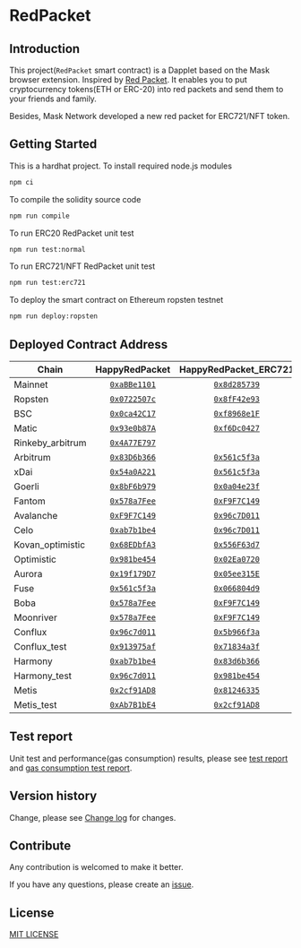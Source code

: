# RedPacket

## Introduction

This project(`RedPacket` smart contract) is a Dapplet based on the Mask browser extension. Inspired by [Red Packet](https://en.wikipedia.org/wiki/Red_envelope). It enables you to put cryptocurrency tokens(ETH or ERC-20) into red packets and send them to your friends and family.

Besides, Mask Network developed a new red packet for ERC721/NFT token.

## Getting Started

This is a hardhat project. To install required node.js modules

```bash
npm ci
```

To compile the solidity source code

```bash
npm run compile
```

To run ERC20 RedPacket unit test

```bash
npm run test:normal
```

To run ERC721/NFT RedPacket unit test

```bash
npm run test:erc721
```

To deploy the smart contract on Ethereum ropsten testnet

```bash
npm run deploy:ropsten
```

## Deployed Contract Address

<!-- begin RedPacket -->

| Chain            |           HappyRedPacket            |         HappyRedPacket_ERC721          |
| ---------------- | :---------------------------------: | :------------------------------------: |
| Mainnet          |     [`0xaBBe1101`][rp-mainnet]      |     [`0x8d285739`][rp721-mainnet]      |
| Ropsten          |     [`0x0722507c`][rp-ropsten]      |     [`0x8fF42e93`][rp721-ropsten]      |
| BSC              |       [`0x0ca42C17`][rp-bsc]        |       [`0xf8968e1F`][rp721-bsc]        |
| Matic            |      [`0x93e0b87A`][rp-matic]       |      [`0xf6Dc0427`][rp721-matic]       |
| Rinkeby_arbitrum | [`0x4A77E797`][rp-rinkeby_arbitrum] |                                        |
| Arbitrum         |     [`0x83D6b366`][rp-arbitrum]     |     [`0x561c5f3a`][rp721-arbitrum]     |
| xDai             |       [`0x54a0A221`][rp-xdai]       |       [`0x561c5f3a`][rp721-xdai]       |
| Goerli           |      [`0x8bF6b979`][rp-goerli]      |      [`0x0a04e23f`][rp721-goerli]      |
| Fantom           |      [`0x578a7Fee`][rp-fantom]      |      [`0xF9F7C149`][rp721-fantom]      |
| Avalanche        |    [`0xF9F7C149`][rp-avalanche]     |    [`0x96c7D011`][rp721-avalanche]     |
| Celo             |       [`0xab7b1be4`][rp-celo]       |       [`0x96c7D011`][rp721-celo]       |
| Kovan_optimistic | [`0x68EDbfA3`][rp-kovan_optimistic] | [`0x556F63d7`][rp721-kovan_optimistic] |
| Optimistic       |    [`0x981be454`][rp-optimistic]    |    [`0x02Ea0720`][rp721-optimistic]    |
| Aurora           |      [`0x19f179D7`][rp-aurora]      |      [`0x05ee315E`][rp721-aurora]      |
| Fuse             |       [`0x561c5f3a`][rp-fuse]       |       [`0x066804d9`][rp721-fuse]       |
| Boba             |       [`0x578a7Fee`][rp-boba]       |       [`0xF9F7C149`][rp721-boba]       |
| Moonriver        |    [`0x578a7Fee`][rp-moonriver]     |    [`0xF9F7C149`][rp721-moonriver]     |
| Conflux          |     [`0x96c7d011`][rp-conflux]      |     [`0x5b966f3a`][rp721-conflux]      |
| Conflux_test     |   [`0x913975af`][rp-conflux_test]   |   [`0x71834a3f`][rp721-conflux_test]   |
| Harmony          |     [`0xab7b1be4`][rp-harmony]      |     [`0x83d6b366`][rp721-harmony]      |
| Harmony_test     |   [`0x96c7d011`][rp-harmony_test]   |   [`0x981be454`][rp721-harmony_test]   |
| Metis            |      [`0x2cf91AD8`][rp-metis]       |      [`0x81246335`][rp721-metis]       |
| Metis_test       |    [`0xAb7B1bE4`][rp-metis_test]    |    [`0x2cf91AD8`][rp721-metis_test]    |

[rp-mainnet]: https://etherscan.io/address/0xaBBe1101FD8fa5847c452A6D70C8655532B03C33
[rp-ropsten]: https://ropsten.etherscan.io/address/0x0722507c3b776A6B205946592016e358B0D34c3F
[rp-bsc]: https://bscscan.com/address/0x0ca42C178e14c618c81B8438043F27d9D38145f6
[rp-matic]: https://polygonscan.com/address/0x93e0b87A0aD0C991dc1B5176ddCD850c9a78aabb
[rp-rinkeby_arbitrum]: https://rinkeby-explorer.arbitrum.io/address/0x4A77E797031257db72F7D2C3Ec08a4FAc5c8CfE9
[rp-arbitrum]: https://explorer.arbitrum.io/address/0x83D6b366f21e413f214EB077D5378478e71a5eD2
[rp-xdai]: https://blockscout.com/xdai/mainnet/address/0x54a0A221C25Fc0a347EC929cFC5db0be17fA2a2B
[rp-goerli]: https://goerli.etherscan.io/address/0x8bF6b979286970860Adc75dc621cf1969b0bE66C
[rp-fantom]: https://ftmscan.com/address/0x578a7Fee5f0D8CEc7d00578Bf37374C5b95C4b98
[rp-avalanche]: https://snowtrace.io/address/0xF9F7C1496c21bC0180f4B64daBE0754ebFc8A8c0
[rp-celo]: https://explorer.celo.org/address/0xab7b1be4233a04e5c43a810e75657eced8e5463b
[rp-kovan_optimistic]: https://kovan-optimistic.etherscan.io/address/0x68EDbfA3E564C987FaaAB54f4FD1E7567D4151Dd
[rp-optimistic]: https://optimistic.etherscan.io/address/0x981be454a930479d92C91a0092D204b64845A5D6
[rp-aurora]: https://explorer.mainnet.aurora.dev/address/0x19f179D7e0D7d9F9d5386afFF64271D98A91615B
[rp-fuse]: https://explorer.fuse.io/address/0x561c5f3a19871ecb1273D6D8eCc276BeEDa5c8b4
[rp-boba]: https://blockexplorer.boba.network/address/0x578a7Fee5f0D8CEc7d00578Bf37374C5b95C4b98
[rp-moonriver]: https://moonriver.moonscan.io/address/0x578a7Fee5f0D8CEc7d00578Bf37374C5b95C4b98
[rp-conflux]: https://evm.confluxscan.io/address/0x96c7d011cdfd467f551605f0f5fce279f86f4186
[rp-conflux_test]: https://evmtestnet.confluxscan.io/address/0x913975af2bb8a6be4100d7dc5e9765b77f6a5d6c
[rp-harmony]: https://explorer.harmony.one/address/0xab7b1be4233a04e5c43a810e75657eced8e5463b
[rp-harmony_test]: https://explorer.pops.one/address/0x96c7d011cdfd467f551605f0f5fce279f86f4186
[rp-metis]: https://andromeda-explorer.metis.io/address/0x2cf91AD8C175305EBe6970Bd8f81231585EFbd77
[rp-metis_test]: https://stardust-explorer.metis.io/address/0xAb7B1bE4233A04e5C43a810E75657ECED8E5463B
[rp721-mainnet]: https://etherscan.io/address/0x8d285739523FC2Ac8eC9c9C229ee863C8C9bF8C8
[rp721-ropsten]: https://ropsten.etherscan.io/address/0x8fF42e93C19E44763FD1cD07b9E04d13bA07AD3f
[rp721-bsc]: https://bscscan.com/address/0xf8968e1Fcf1440Be5Cec7Bb495bcee79753d5E06
[rp721-matic]: https://polygonscan.com/address/0xf6Dc042717EF4C097348bE00f4BaE688dcaDD4eA
[rp721-arbitrum]: https://explorer.arbitrum.io/address/0x561c5f3a19871ecb1273D6D8eCc276BeEDa5c8b4
[rp721-xdai]: https://blockscout.com/xdai/mainnet/address/0x561c5f3a19871ecb1273D6D8eCc276BeEDa5c8b4
[rp721-goerli]: https://goerli.etherscan.io/address/0x0a04e23f95E9DB2Fe4C31252548F663fFe3AAe4d
[rp721-fantom]: https://ftmscan.com/address/0xF9F7C1496c21bC0180f4B64daBE0754ebFc8A8c0
[rp721-avalanche]: https://snowtrace.io/address/0x96c7D011cdFD467f551605f0f5Fce279F86F4186
[rp721-celo]: https://explorer.celo.org/address/0x96c7D011cdFD467f551605f0f5Fce279F86F4186
[rp721-kovan_optimistic]: https://kovan-optimistic.etherscan.io/address/0x556F63d7467c729034585C3e50e54e582222b491
[rp721-optimistic]: https://optimistic.etherscan.io/address/0x02Ea0720254F7fa4eca7d09A1b9C783F1020EbEF
[rp721-aurora]: https://explorer.mainnet.aurora.dev/address/0x05ee315E407C21a594f807D61d6CC11306D1F149
[rp721-fuse]: https://explorer.fuse.io/address/0x066804d9123bF2609Ed4A4a40b1177a9c5a9Ed51
[rp721-boba]: https://blockexplorer.boba.network/address/0xF9F7C1496c21bC0180f4B64daBE0754ebFc8A8c0
[rp721-moonriver]: https://moonriver.moonscan.io/address/0xF9F7C1496c21bC0180f4B64daBE0754ebFc8A8c0
[rp721-conflux]: https://evm.confluxscan.io/address/0x5b966f3a32db9c180843bcb40267a66b73e4f022
[rp721-conflux_test]: https://evmtestnet.confluxscan.io/address/0x71834a3fdea3e70f14a93ed85c6be70925d0cad9
[rp721-harmony]: https://explorer.harmony.one/address/0x83d6b366f21e413f214eb077d5378478e71a5ed2
[rp721-harmony_test]: https://explorer.pops.one/address/0x981be454a930479d92c91a0092d204b64845a5d6
[rp721-metis]: https://andromeda-explorer.metis.io/address/0x812463356F58fc8194645A1838ee6C52D8ca2D26
[rp721-metis_test]: https://stardust-explorer.metis.io/address/0x2cf91AD8C175305EBe6970Bd8f81231585EFbd77

<!-- end RedPacket -->

## Test report

Unit test and performance(gas consumption) results, please see [test report](docs/test_report.txt) and [gas consumption test report](docs/performance_test.txt).

## Version history

Change, please see [Change log](docs/CHANGELOG.md) for changes.

## Contribute

Any contribution is welcomed to make it better.

If you have any questions, please create an [issue](https://github.com/DimensionDev/RedPacket/issues).

## License

[MIT LICENSE](LICENSE)
